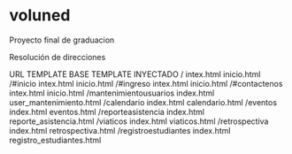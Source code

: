 # voluned
Proyecto final de graduacion


Resolución de direcciones

URL                       TEMPLATE BASE         TEMPLATE INYECTADO
/                         intex.html            inicio.html
/#inicio                  intex.html            inicio.html
/#ingreso                 intex.html            inicio.html
/#contactenos             intex.html            inicio.html
/mantenimientousuarios    index.html            user_mantenimiento.html
/calendario               index.html            calendario.html
/eventos                  index.html            eventos.html
/reporteasistencia        index.html            reporte_asistencia.html
/viaticos                 index.html            viaticos.html
/retrospectiva            index.html            retrospectiva.html
/registroestudiantes      index.html            registro_estudiantes.html